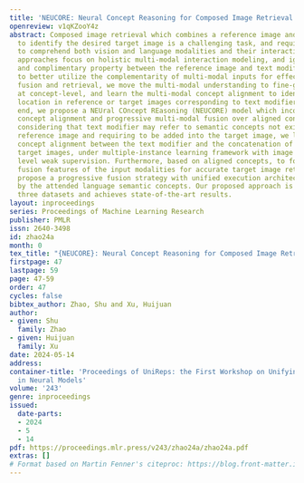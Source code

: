 ```yaml
---
title: 'NEUCORE: Neural Concept Reasoning for Composed Image Retrieval'
openreview: v1qKZooY4z
abstract: Composed image retrieval which combines a reference image and a text modifier
  to identify the desired target image is a challenging task, and requires the model
  to comprehend both vision and language modalities and their interactions. Existing
  approaches focus on holistic multi-modal interaction modeling, and ignore the composed
  and complimentary property between the reference image and text modifier. In order
  to better utilize the complementarity of multi-modal inputs for effective information
  fusion and retrieval, we move the multi-modal understanding to fine-granularity
  at concept-level, and learn the multi-modal concept alignment to identify the visual
  location in reference or target images corresponding to text modifier. Toward the
  end, we propose a NEUral COncept REasoning (NEUCORE) model which incorporates multi-modal
  concept alignment and progressive multi-modal fusion over aligned concepts. Specifically,
  considering that text modifier may refer to semantic concepts not existing in the
  reference image and requiring to be added into the target image, we learn the multi-modal
  concept alignment between the text modifier and the concatenation of reference and
  target images, under multiple-instance learning framework with image and sentence
  level weak supervision. Furthermore, based on aligned concepts, to form discriminative
  fusion features of the input modalities for accurate target image retrieval, we
  propose a progressive fusion strategy with unified execution architecture instantiated
  by the attended language semantic concepts. Our proposed approach is evaluated on
  three datasets and achieves state-of-the-art results.
layout: inproceedings
series: Proceedings of Machine Learning Research
publisher: PMLR
issn: 2640-3498
id: zhao24a
month: 0
tex_title: "{NEUCORE}: Neural Concept Reasoning for Composed Image Retrieval"
firstpage: 47
lastpage: 59
page: 47-59
order: 47
cycles: false
bibtex_author: Zhao, Shu and Xu, Huijuan
author:
- given: Shu
  family: Zhao
- given: Huijuan
  family: Xu
date: 2024-05-14
address:
container-title: 'Proceedings of UniReps: the First Workshop on Unifying Representations
  in Neural Models'
volume: '243'
genre: inproceedings
issued:
  date-parts:
  - 2024
  - 5
  - 14
pdf: https://proceedings.mlr.press/v243/zhao24a/zhao24a.pdf
extras: []
# Format based on Martin Fenner's citeproc: https://blog.front-matter.io/posts/citeproc-yaml-for-bibliographies/
---
```

